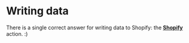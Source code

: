 # Writing data

There is a single correct answer for writing data to Shopify: the [**Shopify**](../actions/integrations/shopify.md) action. :)
